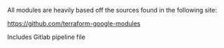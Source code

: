 All modules are heavily based off the sources found in the following site:

https://github.com/terraform-google-modules

Includes Gitlab pipeline file
